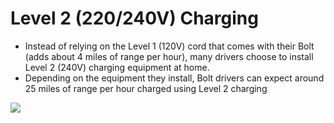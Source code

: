 # Level 2 (220/240V) Charging
  * Instead of relying on the Level 1 (120V) cord that comes with their Bolt (adds about 4 miles of range per hour), many drivers choose to install Level 2 (240V) charging equipment at home.
  * Depending on the equipment they install, Bolt drivers can expect around 25 miles of range per hour charged using Level 2 charging

<img src="http://www.plugincars.com/sites/default/files/AV-charger-300.jpg" />
